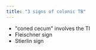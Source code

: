 ```yaml
---
title: "3 signs of colonic TB"
---
```

- &quot;coned cecum&quot; involves the TI
- Fleischner sign
- Stierlin sign

